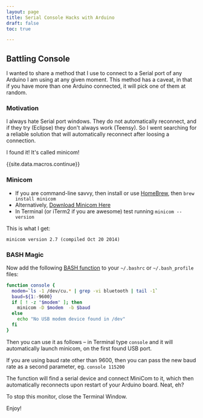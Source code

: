 ```yaml
---
layout: page
title: Serial Console Hacks with Arduino
draft: false
toc: true

---
```


## Battling Console

I wanted to share a method that I use to connect to a Serial port of any Arduino I am using at any given moment.  This method has a caveat, in that if you have more than one Arduino connected, it will pick one of them at random.

### Motivation

I always hate Serial port windows.  They do not automatically reconnect, and if they try (Eclipse) they don't always work (Teensy). So I went searching for a reliable solution that will automatically reconnect after loosing a connection.

I found it! It's called minicom!


{{site.data.macros.continue}}


### Minicom

* If you are command-line savvy, then install or use [HomeBrew](http://brew.sh/), then ```brew install minicom```
* Alternatively, [Download Minicom Here](http://mac.softpedia.com/get/Developer-Tools/Minicom.shtml#download)
* In Terminal (or iTerm2 if you are awesome) test running ```minicom --version```

This is what I get:

```
minicom version 2.7 (compiled Oct 20 2014)
```

### BASH Magic

Now add the following [BASH function](http://tldp.org/LDP/abs/html/complexfunct.html) to your ```~/.bashrc``` or ```~/.bash_profile``` files:


```bash
function console {
  modem=`ls -1 /dev/cu.* | grep -vi bluetooth | tail -1`
  baud=${1:-9600}
  if [ ! -z "$modem" ]; then
    minicom -D $modem  -b $baud
  else
    echo "No USB modem device found in /dev"
  fi
}
```

Then you can use it as follows – in Terminal type `console` and it will automatically launch minicom, on the first found USB port.

If you are using baud rate other than 9600, then you can pass the new baud rate as a second parameter, eg. `console 115200`

The function will find a serial device and connect MiniCom to it, which then automatically reconnects upon restart of your Arduino board.  Neat, eh?

To stop this monitor, close the Terminal Window.

Enjoy!
